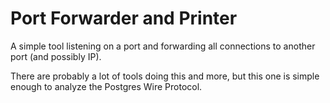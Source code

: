# Port Forwarder and Printer
A simple tool listening on a port and forwarding all connections to another port (and possibly IP). 

There are probably a lot of tools doing this and more, but this one is simple enough to analyze the Postgres Wire Protocol.
